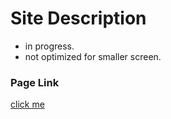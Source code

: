 # Site Description

* in progress.
* not optimized for smaller screen.

### Page Link

[click me](https://keshavsingh7.github.io/hotelSite/)
